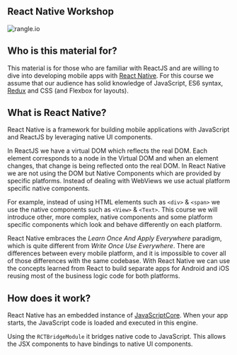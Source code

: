 ## React Native Workshop

![rangle.io](/img/intro.png)

## Who is this material for?
This material is for those who are familiar with ReactJS and are willing to dive into developing mobile apps with [React Native](https://facebook.github.io/react-native). For this course we assume that our audience has solid knowledge of JavaScript, ES6 syntax, [Redux](https://github.com/reactjs/redux) and CSS (and Flexbox for layouts).


## What is React Native?
React Native is a framework for building mobile applications with
JavaScript and ReactJS by leveraging native UI components.

In ReactJS we have a virtual DOM which reflects the real DOM.
Each element corresponds to a node in the Virtual DOM and when an element changes, that change is being reflected onto the real DOM. In React Native we are not using the DOM but Native Components which are provided by specific platforms. Instead of dealing with WebViews we use actual platform specific native components. 

For example, instead of using HTML elements such as `<div>` & `<span>` we use the native components such as `<View>` & `<Text>`. This course we will introduce other, more complex, native components and some platform specific components which look and behave differently on each platform.

React Native embraces the _Learn Once And Apply Everywhere_ paradigm, which is quite different from _Write Once Use Everywhere_. There are differences between every mobile platform, and it is impossible to cover all of those differences with the same codebase. With React Native we can use the concepts learned from React to build separate apps for Android and iOS reusing most of the business logic code for both platforms.


## How does it work?
React Native has an embedded instance of [JavaScriptCore](https://facebook.github.io/react-native/docs/javascript-environment.html). When your app starts, the JavaScript code is loaded and executed in this engine.

Using the `RCTBridgeModule` it bridges native code to JavaScript. This allows the JSX components to have bindings to native UI components.
